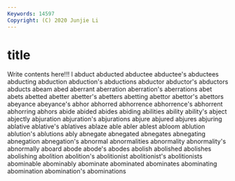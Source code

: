 ```yaml
---
Keywords: 14597
Copyright: (C) 2020 Junjie Li
---
```


# title

Write contents here!!!
l 
abduct 
abducted
abductee 
abductee's 
abductees 
abducting 
abduction 
abduction's 
abductions 
abductor 
abductor's 
abductors
abducts 
abeam 
abed 
aberrant 
aberration 
aberration's 
aberrations 
abet 
abets 
abetted
abetter 
abetter's 
abetters 
abetting 
abettor 
abettor's 
abettors 
abeyance 
abeyance's 
abhor
abhorred 
abhorrence 
abhorrence's 
abhorrent 
abhorring 
abhors 
abide 
abided 
abides 
abiding
abilities 
ability 
ability's 
abject 
abjectly 
abjuration 
abjuration's 
abjurations 
abjure 
abjured
abjures 
abjuring 
ablative 
ablative's 
ablatives 
ablaze 
able 
abler 
ablest 
abloom
ablution 
ablution's 
ablutions 
ably 
abnegate 
abnegated 
abnegates 
abnegating 
abnegation 
abnegation's
abnormal 
abnormalities 
abnormality 
abnormality's 
abnormally 
aboard 
abode 
abode's 
abodes 
abolish
abolished 
abolishes 
abolishing 
abolition 
abolition's 
abolitionist 
abolitionist's 
abolitionists 
abominable 
abominably
abominate 
abominated 
abominates 
abominating 
abomination 
abomination's 
abominations 
